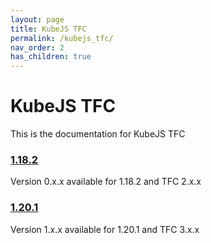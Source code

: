 ```yaml
---
layout: page
title: KubeJS TFC
permalink: /kubejs_tfc/
nav_order: 2
has_children: true
---
```


# KubeJS TFC

This is the documentation for KubeJS TFC

### [1.18.2](1.18.2/)

Version 0.x.x available for 1.18.2 and TFC 2.x.x

### [1.20.1](1.20.1/)

Version 1.x.x available for 1.20.1 and TFC 3.x.x